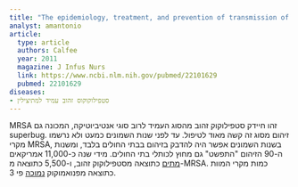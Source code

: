 ```yaml
---
title: "The epidemiology, treatment, and prevention of transmission of methicillin-resistant Staphylococcus aureus"
analyst: amantonio
article:
  type: article
  authors: Calfee
  year: 2011
  magazine: J Infus Nurs
  link: https://www.ncbi.nlm.nih.gov/pubmed/22101629
  pubmed: 22101629
diseases:
- סטפילוקוקוס זהוב עמיד למתיצילין
---
```


MRSA זהו חיידק סטפילוקוק זהוב מהסוג העמיד לרוב סוגי אנטיביוטיקה, המכונה גם superbug. זיהום מסוג זה קשה מאוד לטיפול. עד לפני שנות השמונים כמעט ולא נרשמו מקרי MRSA, בשנות השמונים אפשר היה להדבק בזיהום בבתי החולים בלבד, ומשנות ה-90 הזיהום "התפשט" גם מחוץ לכותלי בתי החולים.
מידי שנה כ-11,000 אמריקאים [מתים](https://www.ncbi.nlm.nih.gov/pmc/articles/PMC2876761) כתוצאה מסטפילוקוק זהוב, ו-5,500 כתוצאה מ-MRSA. כמות מקרי המוות כתוצאה מפנואמוקוק [נמוכה](https://www.cdc.gov/abcs/reports-findings/survreports/spneu15.html) פי 3.
